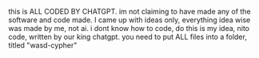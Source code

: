 this is ALL CODED BY CHATGPT. im not claiming to have made any of the software and code made. I came up with ideas only, everything idea wise was made by me, not ai. i dont know how to code, do this is my idea, nito code, written by our king chatgpt. you need to put ALL files into a folder, titled "wasd-cypher"
